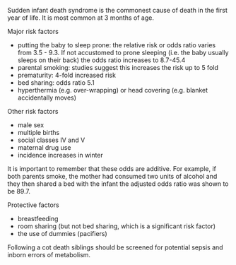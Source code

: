 Sudden infant death syndrome is the commonest cause of death in the first year of life. It is most common at 3 months of age.  
  
Major risk factors  
* putting the baby to sleep prone: the relative risk or odds ratio varies from 3\.5 \- 9\.3\. If not accustomed to prone sleeping (i.e. the baby usually sleeps on their back) the odds ratio increases to 8\.7\-45\.4
* parental smoking: studies suggest this increases the risk up to 5 fold
* prematurity: 4\-fold increased risk
* bed sharing: odds ratio 5\.1
* hyperthermia (e.g. over\-wrapping) or head covering (e.g. blanket accidentally moves)

  
Other risk factors  
* male sex
* multiple births
* social classes IV and V
* maternal drug use
* incidence increases in winter

  
It is important to remember that these odds are additive. For example, if both parents smoke, the mother had consumed two units of alcohol and they then shared a bed with the infant the adjusted odds ratio was shown to be 89\.7\.  
  
Protective factors  
* breastfeeding
* room sharing (but not bed sharing, which is a significant risk factor)
* the use of dummies (pacifiers)

  
Following a cot death siblings should be screened for potential sepsis and inborn errors of metabolism.